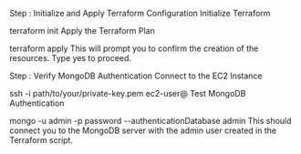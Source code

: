 Step : Initialize and Apply Terraform Configuration
Initialize Terraform

terraform init
Apply the Terraform Plan

terraform apply
This will prompt you to confirm the creation of the resources. Type yes to proceed.

Step : Verify MongoDB Authentication
Connect to the EC2 Instance

ssh -i path/to/your/private-key.pem ec2-user@<instance-public-ip>
Test MongoDB Authentication

mongo -u admin -p password --authenticationDatabase admin
This should connect you to the MongoDB server with the admin user created in the Terraform script.
